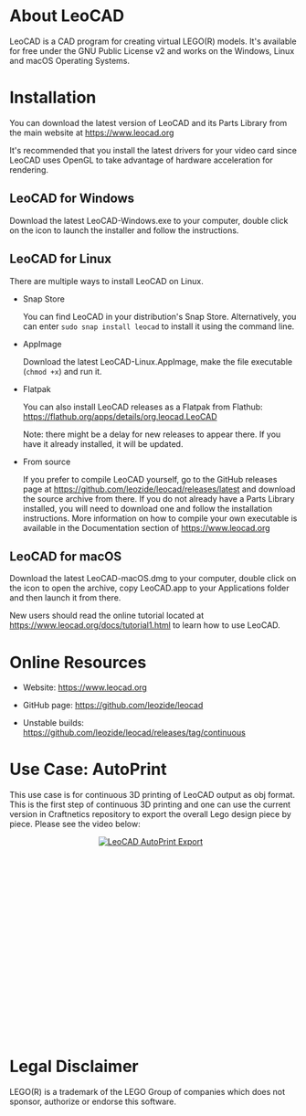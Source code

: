 # About LeoCAD

LeoCAD is a CAD program for creating virtual LEGO(R) models. It's available
for free under the GNU Public License v2 and works on the Windows, Linux
and macOS Operating Systems.


# Installation

You can download the latest version of LeoCAD and its Parts Library from
the main website at https://www.leocad.org

It's recommended that you install the latest drivers for your video card
since LeoCAD uses OpenGL to take advantage of hardware acceleration for
rendering.

## LeoCAD for Windows

  Download the latest LeoCAD-Windows.exe to your computer, double click on
  the icon to launch the installer and follow the instructions.

## LeoCAD for Linux

There are multiple ways to install LeoCAD on Linux.

* Snap Store
  
  You can find LeoCAD in your distribution's Snap Store. Alternatively, you
  can enter `sudo snap install leocad` to install it using the command line.

* AppImage

  Download the latest LeoCAD-Linux.AppImage, make the file executable
  (`chmod +x`) and run it.

* Flatpak

  You can also install LeoCAD releases as a Flatpak from Flathub:
    https://flathub.org/apps/details/org.leocad.LeoCAD

  Note: there might be a delay for new releases to appear there. If
  you have it already installed, it will be updated.

* From source

  If you prefer to compile LeoCAD yourself, go to the GitHub releases page
  at https://github.com/leozide/leocad/releases/latest and download the
  source archive from there. If you do not already have a Parts Library
  installed, you will need to download one and follow the installation
  instructions. More information on how to compile your own executable is
  available in the Documentation section of https://www.leocad.org

## LeoCAD for macOS

  Download the latest LeoCAD-macOS.dmg to your computer, double click on
  the icon to open the archive, copy LeoCAD.app to your Applications folder
  and then launch it from there.

New users should read the online tutorial located at
https://www.leocad.org/docs/tutorial1.html to learn how to use LeoCAD.


# Online Resources

- Website:
  https://www.leocad.org

- GitHub page:
  https://github.com/leozide/leocad

- Unstable builds:
  https://github.com/leozide/leocad/releases/tag/continuous

# Use Case: AutoPrint
This use case is for continuous 3D printing of LeoCAD output as obj format. This is the first step of continuous 3D printing and one can use the current version in Craftnetics repository to export the overall Lego design piece by piece. Please see the video below:

<p align="center">
  <a href="[LeoCAD AutoPrint Export](https://www.youtube.com/embed/DyD8s7upo6U)/">
  <img src="./docs/LeoCAD_AutoPrint.gif"
     alt="LeoCAD AutoPrint Export"
     style="float: center; margin-right: 10px;" />
  </a>
</p> 

<iframe width="560" height="315" src="" title="YouTube video player" frameborder="0" allow="accelerometer; autoplay; clipboard-write; encrypted-media; gyroscope; picture-in-picture" allowfullscreen></iframe>

# Legal Disclaimer

LEGO(R) is a trademark of the LEGO Group of companies which does not sponsor,
authorize or endorse this software.

